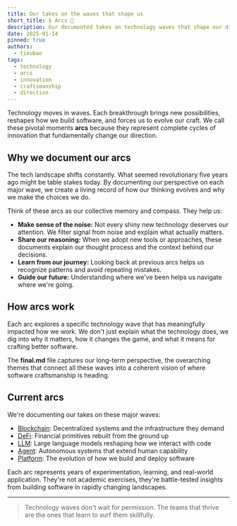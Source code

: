 ```yaml
---
title: Our takes on the waves that shape us
short_title: § Arcs 🌊
description: Our documented takes on technology waves that shape our direction. Each arc explores breakthrough technologies, explains why they matter, and captures our evolving perspective on building better software.
date: 2025-01-14
pinned: true
authors:
  - tieubao
tags:
  - technology
  - arcs
  - innovation
  - craftsmanship
  - direction
---
```


Technology moves in waves. Each breakthrough brings new possibilities, reshapes how we build software, and forces us to evolve our craft. We call these pivotal moments **arcs** because they represent complete cycles of innovation that fundamentally change our direction.

## Why we document our arcs

The tech landscape shifts constantly. What seemed revolutionary five years ago might be table stakes today. By documenting our perspective on each major wave, we create a living record of how our thinking evolves and why we make the choices we do.

Think of these arcs as our collective memory and compass. They help us:

- **Make sense of the noise:** Not every shiny new technology deserves our attention. We filter signal from noise and explain what actually matters.
- **Share our reasoning:** When we adopt new tools or approaches, these documents explain our thought process and the context behind our decisions.
- **Learn from our journey:** Looking back at previous arcs helps us recognize patterns and avoid repeating mistakes.
- **Guide our future:** Understanding where we've been helps us navigate where we're going.

## How arcs work

Each arc explores a specific technology wave that has meaningfully impacted how we work. We don't just explain what the technology does, we dig into why it matters, how it changes the game, and what it means for crafting better software.

The **final.md** file captures our long-term perspective, the overarching themes that connect all these waves into a coherent vision of where software craftsmanship is heading.

## Current arcs

We're documenting our takes on these major waves:

- [Blockchain](on-blockchain.md): Decentralized systems and the infrastructure they demand
- [DeFi](on-defi.md): Financial primitives rebuilt from the ground up  
- [LLM](on-llm.md): Large language models reshaping how we interact with code
- [Agent](on-agent.md): Autonomous systems that extend human capability
- [Platform](on-platform-ops.md): The evolution of how we build and deploy software

Each arc represents years of experimentation, learning, and real-world application. They're not academic exercises, they're battle-tested insights from building software in rapidly changing landscapes.

---

> Technology waves don't wait for permission. The teams that thrive are the ones that learn to surf them skillfully.
